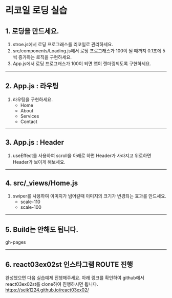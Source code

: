 # 리코일 로딩 실습

## 1. 로딩을 만드세요.

1. stroe.js에서 로딩 프로그래스를 리코일로 관리하세요.
2. src/components/Loading.js에서 로딩 프로그래스가 100이 될 때까지 0.1초에 5씩 증가하는 로직을 구현하세요.
3. App.js에서 로딩 프로그래스가 100이 되면 앱이 렌더링되도록 구현하세요.

---

## 2. App.js : 라우팅

1. 라우팅을 구현하세요.
   - Home
   - About
   - Services
   - Contact

---

## 3. App.js : Header

1. useEffect를 사용하여
   scroll을 아래로 하면 Header가 사라지고
   위로하면 Header가 보이게 해보세요.

---

## 4. src/\_views/Home.js

1. swiper를 사용하여 이미지가 넘어갈때 이미지의 크기가 변경되는 효과를 만드세요.
   - scale-110
   - scale-100

---

## 5. Build는 안해도 됩니다.

gh-pages 

---

## 6. react03ex02st 인스타그램 ROUTE 진행

완성했으면 다음 실습예제 진행해주세요.
아래 링크를 확인하여 github에서 react03ex02st를 clone하여 진행하시면 됩니다.
https://seik1224.github.io/react03ex02/

